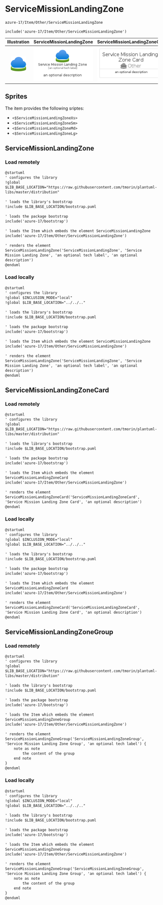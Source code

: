 # ServiceMissionLandingZone


```text
azure-17/Item/Other/ServiceMissionLandingZone
```

```text
include('azure-17/Item/Other/ServiceMissionLandingZone')
```



| Illustration | ServiceMissionLandingZone | ServiceMissionLandingZoneCard | ServiceMissionLandingZoneGroup |
| :---: | :---: | :---: | :---: |
| ![illustration for Illustration](../../../azure-17/Item/Other/ServiceMissionLandingZone.png) | ![illustration for ServiceMissionLandingZone](../../../azure-17/Item/Other/ServiceMissionLandingZone.Local.png) | ![illustration for ServiceMissionLandingZoneCard](../../../azure-17/Item/Other/ServiceMissionLandingZoneCard.Local.png) | ![illustration for ServiceMissionLandingZoneGroup](../../../azure-17/Item/Other/ServiceMissionLandingZoneGroup.Local.png) |



## Sprites
The item provides the following sriptes:

- `<$ServiceMissionLandingZoneXs>`
- `<$ServiceMissionLandingZoneSm>`
- `<$ServiceMissionLandingZoneMd>`
- `<$ServiceMissionLandingZoneLg>`





## ServiceMissionLandingZone

### Load remotely
```plantuml
@startuml
' configures the library
!global $LIB_BASE_LOCATION="https://raw.githubusercontent.com/tmorin/plantuml-libs/master/distribution"

' loads the library's bootstrap
!include $LIB_BASE_LOCATION/bootstrap.puml

' loads the package bootstrap
include('azure-17/bootstrap')

' loads the Item which embeds the element ServiceMissionLandingZone
include('azure-17/Item/Other/ServiceMissionLandingZone')

' renders the element
ServiceMissionLandingZone('ServiceMissionLandingZone', 'Service Mission Landing Zone', 'an optional tech label', 'an optional description')
@enduml
```

### Load locally
```plantuml
@startuml
' configures the library
!global $INCLUSION_MODE="local"
!global $LIB_BASE_LOCATION="../../.."

' loads the library's bootstrap
!include $LIB_BASE_LOCATION/bootstrap.puml

' loads the package bootstrap
include('azure-17/bootstrap')

' loads the Item which embeds the element ServiceMissionLandingZone
include('azure-17/Item/Other/ServiceMissionLandingZone')

' renders the element
ServiceMissionLandingZone('ServiceMissionLandingZone', 'Service Mission Landing Zone', 'an optional tech label', 'an optional description')
@enduml
```

## ServiceMissionLandingZoneCard

### Load remotely
```plantuml
@startuml
' configures the library
!global $LIB_BASE_LOCATION="https://raw.githubusercontent.com/tmorin/plantuml-libs/master/distribution"

' loads the library's bootstrap
!include $LIB_BASE_LOCATION/bootstrap.puml

' loads the package bootstrap
include('azure-17/bootstrap')

' loads the Item which embeds the element ServiceMissionLandingZoneCard
include('azure-17/Item/Other/ServiceMissionLandingZone')

' renders the element
ServiceMissionLandingZoneCard('ServiceMissionLandingZoneCard', 'Service Mission Landing Zone Card', 'an optional description')
@enduml
```

### Load locally
```plantuml
@startuml
' configures the library
!global $INCLUSION_MODE="local"
!global $LIB_BASE_LOCATION="../../.."

' loads the library's bootstrap
!include $LIB_BASE_LOCATION/bootstrap.puml

' loads the package bootstrap
include('azure-17/bootstrap')

' loads the Item which embeds the element ServiceMissionLandingZoneCard
include('azure-17/Item/Other/ServiceMissionLandingZone')

' renders the element
ServiceMissionLandingZoneCard('ServiceMissionLandingZoneCard', 'Service Mission Landing Zone Card', 'an optional description')
@enduml
```

## ServiceMissionLandingZoneGroup

### Load remotely
```plantuml
@startuml
' configures the library
!global $LIB_BASE_LOCATION="https://raw.githubusercontent.com/tmorin/plantuml-libs/master/distribution"

' loads the library's bootstrap
!include $LIB_BASE_LOCATION/bootstrap.puml

' loads the package bootstrap
include('azure-17/bootstrap')

' loads the Item which embeds the element ServiceMissionLandingZoneGroup
include('azure-17/Item/Other/ServiceMissionLandingZone')

' renders the element
ServiceMissionLandingZoneGroup('ServiceMissionLandingZoneGroup', 'Service Mission Landing Zone Group', 'an optional tech label') {
    note as note
        the content of the group
    end note
}
@enduml
```

### Load locally
```plantuml
@startuml
' configures the library
!global $INCLUSION_MODE="local"
!global $LIB_BASE_LOCATION="../../.."

' loads the library's bootstrap
!include $LIB_BASE_LOCATION/bootstrap.puml

' loads the package bootstrap
include('azure-17/bootstrap')

' loads the Item which embeds the element ServiceMissionLandingZoneGroup
include('azure-17/Item/Other/ServiceMissionLandingZone')

' renders the element
ServiceMissionLandingZoneGroup('ServiceMissionLandingZoneGroup', 'Service Mission Landing Zone Group', 'an optional tech label') {
    note as note
        the content of the group
    end note
}
@enduml
```

